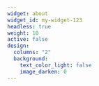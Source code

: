 ```yaml
---
widget: about
widget_id: my-widget-123
headless: true
weight: 10
active: false
design:
  columns: "2"
  background:
    text_color_light: false
    image_darken: 0
---
```

